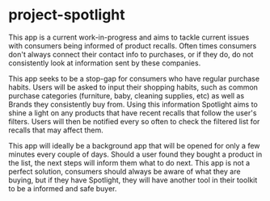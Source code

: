 # project-spotlight

This app is a current work-in-progress and aims to tackle current issues with consumers being informed of
product recalls. Often times consumers don't always connect their contact info to purchases, or if they do, do not consistently look at information sent by these companies.

This app seeks to be a stop-gap for consumers who have regular purchase habits. Users will be asked to input their shopping habits, such as common purchase categories (furniture, baby, cleaning supplies, etc) as well as Brands they consistently buy from. Using this information Spotlight aims to shine a light on any products that have recent recalls that follow the user's filters. Users will then be notified every so often to check the filtered list for recalls that may affect them.

This app will ideally be a background app that will be opened for only a few minutes every couple of days. Should a user found they bought a product in the list, the next steps will inform them what to do next. This app is not a perfect solution, consumers should always be aware of what they are buying, but if they have Spotlight, they will have another tool in their toolkit to be a informed and safe buyer.